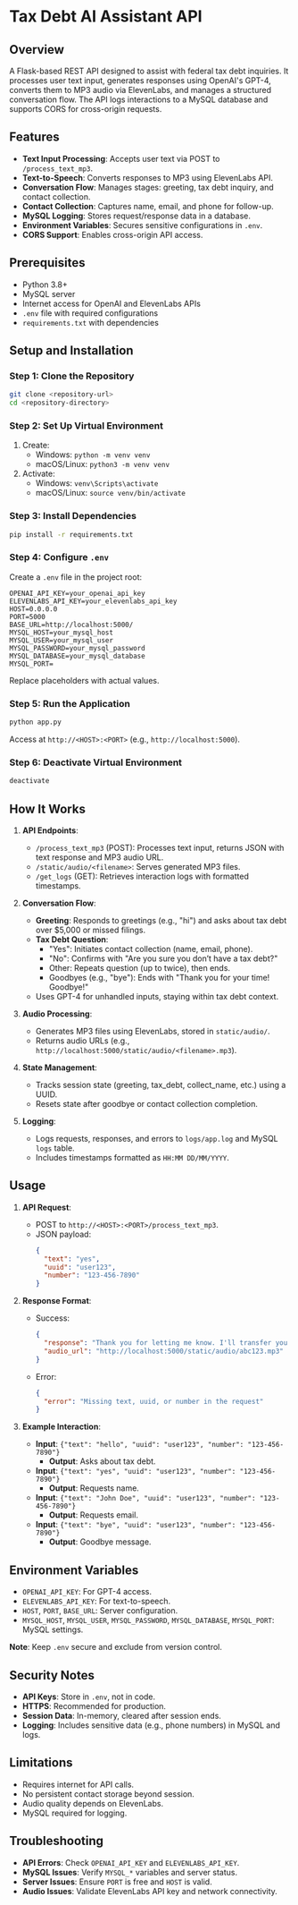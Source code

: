 # Tax Debt AI Assistant API

## Overview
A Flask-based REST API designed to assist with federal tax debt inquiries. It processes user text input, generates responses using OpenAI's GPT-4, converts them to MP3 audio via ElevenLabs, and manages a structured conversation flow. The API logs interactions to a MySQL database and supports CORS for cross-origin requests.

## Features
- **Text Input Processing**: Accepts user text via POST to `/process_text_mp3`.
- **Text-to-Speech**: Converts responses to MP3 using ElevenLabs API.
- **Conversation Flow**: Manages stages: greeting, tax debt inquiry, and contact collection.
- **Contact Collection**: Captures name, email, and phone for follow-up.
- **MySQL Logging**: Stores request/response data in a database.
- **Environment Variables**: Secures sensitive configurations in `.env`.
- **CORS Support**: Enables cross-origin API access.

## Prerequisites
- Python 3.8+
- MySQL server
- Internet access for OpenAI and ElevenLabs APIs
- `.env` file with required configurations
- `requirements.txt` with dependencies

## Setup and Installation

### Step 1: Clone the Repository
```bash
git clone <repository-url>
cd <repository-directory>
```

### Step 2: Set Up Virtual Environment
1. Create:
   - Windows: `python -m venv venv`
   - macOS/Linux: `python3 -m venv venv`
2. Activate:
   - Windows: `venv\Scripts\activate`
   - macOS/Linux: `source venv/bin/activate`

### Step 3: Install Dependencies
```bash
pip install -r requirements.txt
```

### Step 4: Configure `.env`
Create a `.env` file in the project root:
```
OPENAI_API_KEY=your_openai_api_key
ELEVENLABS_API_KEY=your_elevenlabs_api_key
HOST=0.0.0.0
PORT=5000
BASE_URL=http://localhost:5000/
MYSQL_HOST=your_mysql_host
MYSQL_USER=your_mysql_user
MYSQL_PASSWORD=your_mysql_password
MYSQL_DATABASE=your_mysql_database
MYSQL_PORT=
```
Replace placeholders with actual values.

### Step 5: Run the Application
```bash
python app.py
```
Access at `http://<HOST>:<PORT>` (e.g., `http://localhost:5000`).

### Step 6: Deactivate Virtual Environment
```bash
deactivate
```

## How It Works
1. **API Endpoints**:
   - `/process_text_mp3` (POST): Processes text input, returns JSON with text response and MP3 audio URL.
   - `/static/audio/<filename>`: Serves generated MP3 files.
   - `/get_logs` (GET): Retrieves interaction logs with formatted timestamps.

2. **Conversation Flow**:
   - **Greeting**: Responds to greetings (e.g., "hi") and asks about tax debt over $5,000 or missed filings.
   - **Tax Debt Question**:
     - "Yes": Initiates contact collection (name, email, phone).
     - "No": Confirms with "Are you sure you don’t have a tax debt?"
     - Other: Repeats question (up to twice), then ends.
     - Goodbyes (e.g., "bye"): Ends with "Thank you for your time! Goodbye!"
   - Uses GPT-4 for unhandled inputs, staying within tax debt context.

3. **Audio Processing**:
   - Generates MP3 files using ElevenLabs, stored in `static/audio/`.
   - Returns audio URLs (e.g., `http://localhost:5000/static/audio/<filename>.mp3`).

4. **State Management**:
   - Tracks session state (greeting, tax_debt, collect_name, etc.) using a UUID.
   - Resets state after goodbye or contact collection completion.

5. **Logging**:
   - Logs requests, responses, and errors to `logs/app.log` and MySQL `logs` table.
   - Includes timestamps formatted as `HH:MM DD/MM/YYYY`.

## Usage
1. **API Request**:
   - POST to `http://<HOST>:<PORT>/process_text_mp3`.
   - JSON payload:
     ```json
     {
       "text": "yes",
       "uuid": "user123",
       "number": "123-456-7890"
     }
     ```

2. **Response Format**:
   - Success:
     ```json
     {
       "response": "Thank you for letting me know. I'll transfer you to our team. Could you please provide your name?",
       "audio_url": "http://localhost:5000/static/audio/abc123.mp3"
     }
     ```
   - Error:
     ```json
     {
       "error": "Missing text, uuid, or number in the request"
     }
     ```

3. **Example Interaction**:
   - **Input**: `{"text": "hello", "uuid": "user123", "number": "123-456-7890"}`
     - **Output**: Asks about tax debt.
   - **Input**: `{"text": "yes", "uuid": "user123", "number": "123-456-7890"}`
     - **Output**: Requests name.
   - **Input**: `{"text": "John Doe", "uuid": "user123", "number": "123-456-7890"}`
     - **Output**: Requests email.
   - **Input**: `{"text": "bye", "uuid": "user123", "number": "123-456-7890"}`
     - **Output**: Goodbye message.

## Environment Variables
- `OPENAI_API_KEY`: For GPT-4 access.
- `ELEVENLABS_API_KEY`: For text-to-speech.
- `HOST`, `PORT`, `BASE_URL`: Server configuration.
- `MYSQL_HOST`, `MYSQL_USER`, `MYSQL_PASSWORD`, `MYSQL_DATABASE`, `MYSQL_PORT`: MySQL settings.

**Note**: Keep `.env` secure and exclude from version control.

## Security Notes
- **API Keys**: Store in `.env`, not in code.
- **HTTPS**: Recommended for production.
- **Session Data**: In-memory, cleared after session ends.
- **Logging**: Includes sensitive data (e.g., phone numbers) in MySQL and logs.

## Limitations
- Requires internet for API calls.
- No persistent contact storage beyond session.
- Audio quality depends on ElevenLabs.
- MySQL required for logging.

## Troubleshooting
- **API Errors**: Check `OPENAI_API_KEY` and `ELEVENLABS_API_KEY`.
- **MySQL Issues**: Verify `MYSQL_*` variables and server status.
- **Server Issues**: Ensure `PORT` is free and `HOST` is valid.
- **Audio Issues**: Validate ElevenLabs API key and network connectivity.

